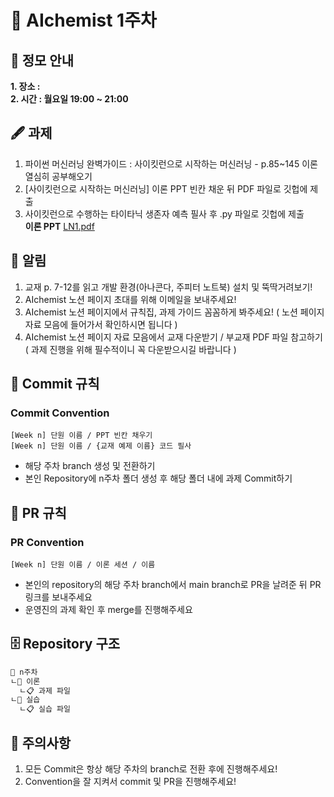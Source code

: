 # 💠 AIchemist 1주차 

## 🌻 정모 안내
**1. 장소 :**   
**2. 시간 : 월요일 19:00 ~ 21:00**

## 🖋 과제
1. 파이썬 머신러닝 완벽가이드 : 사이킷런으로 시작하는 머신러닝 - p.85~145 이론 열심히 공부해오기
2. [사이킷런으로 시작하는 머신러닝] 이론 PPT 빈칸 채운 뒤 PDF 파일로 깃헙에 제출
3. 사이킷런으로 수행하는 타이타닉 생존자 예측 필사 후 .py  파일로 깃헙에 제출   
**이론 PPT**
[LN1.pdf](https://github.com/Ewha-AIchemist-2/Session/files/14568177/LN1.pdf)   

## 🚨 알림
1. 교재 p. 7-12를 읽고 개발 환경(아나콘다, 주피터 노트북) 설치 및 뚝딱거려보기!
2. AIchemist 노션 페이지 초대를 위해 이메일을 보내주세요!
3. AIchemist 노션 페이지에서 규칙집, 과제 가이드 꼼꼼하게 봐주세요!
( 노션 페이지 자료 모음에 들어가서 확인하시면 됩니다 )
4. AIchemist 노션 페이지 자료 모음에서 교재 다운받기 / 부교재 PDF 파일 참고하기
( 과제 진행을 위해 필수적이니 꼭 다운받으시길 바랍니다 )

## 🌱 Commit 규칙   
### Commit Convention      
    [Week n] 단원 이름 / PPT 빈칸 채우기   
    [Week n] 단원 이름 / {교재 예제 이름} 코드 필사      
+ 해당 주차 branch 생성 및 전환하기 
+ 본인 Repository에 n주차 폴더 생성 후 해당 폴더 내에 과제 Commit하기   
## 🌱 PR 규칙          
### PR Convention         
    [Week n] 단원 이름 / 이론 세션 / 이름        
+ 본인의 repository의 해당 주차 branch에서 main branch로 PR을 날려준 뒤 PR 링크를 보내주세요
+ 운영진의 과제 확인 후 merge를 진행해주세요 

## 🗄 Repository 구조
```bash
📁 n주차
ㄴ📁 이론
  ㄴ📋 과제 파일
ㄴ📁 실습
  ㄴ📋 실습 파일
```

## 🚨 주의사항   
1. 모든 Commit은 항상 해당 주차의 branch로 전환 후에 진행해주세요!
2. Convention을 잘 지켜서 commit 및 PR을 진행해주세요!
